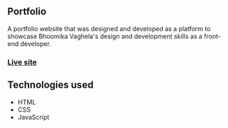 ## Portfolio
A portfolio website that was designed and developed as a platform to showcase Bhoomika Vaghela's design and development skills as a front-end developer.

### [Live site](https://bhoomikacodes.github.io/portfolio/)

## Technologies used
- HTML
- CSS 
- JavaScript 
